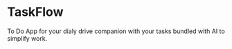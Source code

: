 # TaskFlow
To Do App for your dialy drive companion with your tasks bundled with AI to simplify work.
